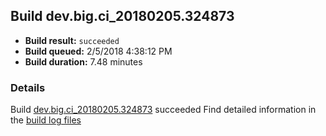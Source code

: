 ## Build dev.big.ci_20180205.324873
- **Build result:** `succeeded`
- **Build queued:** 2/5/2018 4:38:12 PM
- **Build duration:** 7.48 minutes
### Details
Build [dev.big.ci_20180205.324873](https://winappstudio.visualstudio.com/web/build.aspx?pcguid=a4ef43be-68ce-4195-a619-079b4d9834c2&builduri=vstfs%3a%2f%2f%2fBuild%2fBuild%2f24873) succeeded
Find detailed information in the [build log files](https://uwpctdiags.blob.core.windows.net/buildlogs/dev.big.ci_20180205.324873_logs.zip)

